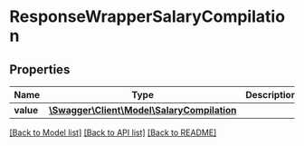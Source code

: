 # ResponseWrapperSalaryCompilation

## Properties
Name | Type | Description | Notes
------------ | ------------- | ------------- | -------------
**value** | [**\Swagger\Client\Model\SalaryCompilation**](SalaryCompilation.md) |  | [optional] 

[[Back to Model list]](../../README.md#documentation-for-models) [[Back to API list]](../../README.md#documentation-for-api-endpoints) [[Back to README]](../../README.md)

